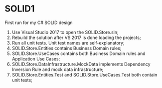 # SOLID1
First run for my C# SOLID design


1. Use Visual Studio 2017 to open the SOLID.Store.sln;
2. Rebuild the solution after VS 2017 is done loading the projects;
3. Run all unit tests. Unit test names are self-explanatory;
4. SOLID.Store.Entities contains Business Domain rules;
5. SOLID.Store.UseCases contains both Business Domain rules and Application Use Cases;
6. SOLID.Store.DataInfrastructure.MockData implements Dependency Inversion Rule and mock data infrastructure;
7. SOLID.Store.Entities.Test and SOLID.Store.UseCases.Test both contain unit tests;

